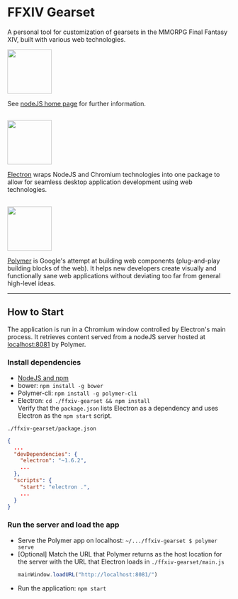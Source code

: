 # FFXIV Gearset

A personal tool for customization of gearsets in the MMORPG Final Fantasy XIV, built with various web technologies.

<img src="https://www.shareicon.net/data/128x128/2015/10/06/112725_development_512x512.png" width="100" />

See [nodeJS home page](https://nodejs.org/en/) for further information.

##

<img src="https://upload.wikimedia.org/wikipedia/commons/3/3f/Electron_0.36.4_Icon.png" width="100" />

[Electron](https://electron.atom.io/) wraps NodeJS and Chromium technologies into one package to allow for seamless desktop application development using web technologies.

##

<img src="http://sebastianmetzger.com/wp-content/uploads/2014/08/p-logo.png" width="100" />

[Polymer](https://www.polymer-project.org/2.0/start/) is Google's attempt at building web components (plug-and-play building blocks of the web). It helps new developers create visually and functionally sane web applications without deviating too far from general high-level ideas.

---

## How to Start

The application is run in a Chromium window controlled by Electron's main process. It retrieves content served from a nodeJS server hosted at [localhost:8081](localhost:8081) by Polymer.

### Install dependencies
- [NodeJS and npm](https://nodejs.org/en/)
- bower: `npm install -g bower`
- Polymer-cli: `npm install -g polymer-cli`
- Electron: `cd ./ffxiv-gearset && npm install`  
Verify that the `package.json` lists Electron as a dependency and uses Electron as the `npm start` script.

`./ffxiv-gearset/package.json`
```json
{
  ...
  "devDependencies": {
    "electron": "~1.6.2",
    ...
  },
  "scripts": {
    "start": "electron .",
    ...
  }
}
```

### Run the server and load the app
- Serve the Polymer app on localhost: `~/.../ffxiv-gearset $ polymer serve`
- [Optional] Match the URL that Polymer returns as the host location for the server with the URL that Electron loads in `./ffxiv-gearset/main.js`  
    ```javascript
    mainWindow.loadURL("http://localhost:8081/")
    ```
- Run the application: `npm start`